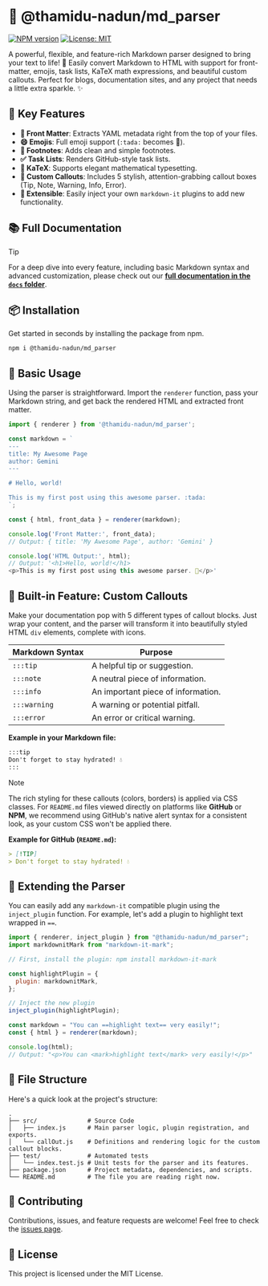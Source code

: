 # 📝 @thamidu-nadun/md_parser

[![NPM version](https://img.shields.io/npm/v/@thamidu-nadun/md_parser.svg)](https://www.npmjs.com/package/@thamidu-nadun/md_parser)
[![License: MIT](https://img.shields.io/badge/License-MIT-yellow.svg)](https://opensource.org/licenses/MIT)

A powerful, flexible, and feature-rich Markdown parser designed to bring your text to life! 🚀 Easily convert Markdown to HTML with support for front-matter, emojis, task lists, KaTeX math expressions, and beautiful custom callouts. Perfect for blogs, documentation sites, and any project that needs a little extra sparkle. ✨

## 🌟 Key Features

- **📝 Front Matter**: Extracts YAML metadata right from the top of your files.
- **😄 Emojis**: Full emoji support (`:tada:` becomes 🎉).
- **🦶 Footnotes**: Adds clean and simple footnotes.
- **✅ Task Lists**: Renders GitHub-style task lists.
- **🧮 KaTeX**: Supports elegant mathematical typesetting.
- **🎨 Custom Callouts**: Includes 5 stylish, attention-grabbing callout boxes (Tip, Note, Warning, Info, Error).
- **🔌 Extensible**: Easily inject your own `markdown-it` plugins to add new functionality.

## 📚 Full Documentation

> [!TIP]
> For a deep dive into every feature, including basic Markdown syntax and advanced customization, please check out our **[full documentation in the `docs` folder](./docs)**.

## 📦 Installation

Get started in seconds by installing the package from npm.

```bash
npm i @thamidu-nadun/md_parser
```

## 📖 Basic Usage

Using the parser is straightforward. Import the `renderer` function, pass your Markdown string, and get back the rendered HTML and extracted front matter.

```javascript
import { renderer } from '@thamidu-nadun/md_parser';

const markdown = `
---
title: My Awesome Page
author: Gemini
---

# Hello, world!

This is my first post using this awesome parser. :tada:
`;

const { html, front_data } = renderer(markdown);

console.log('Front Matter:', front_data);
// Output: { title: 'My Awesome Page', author: 'Gemini' }

console.log('HTML Output:', html);
// Output: '<h1>Hello, world!</h1>
<p>This is my first post using this awesome parser. 🎉</p>'
```

## 🎨 Built-in Feature: Custom Callouts

Make your documentation pop with 5 different types of callout blocks. Just wrap your content, and the parser will transform it into beautifully styled HTML `div` elements, complete with icons.

| Markdown Syntax | Purpose                            |
| --------------- | ---------------------------------- |
| `:::tip`        | A helpful tip or suggestion.       |
| `:::note`       | A neutral piece of information.    |
| `:::info`       | An important piece of information. |
| `:::warning`    | A warning or potential pitfall.    |
| `:::error`      | An error or critical warning.      |

**Example in your Markdown file:**

```markdown
:::tip
Don't forget to stay hydrated! 💧
:::
```

> [!NOTE]
> The rich styling for these callouts (colors, borders) is applied via CSS classes. For `README.md` files viewed directly on platforms like **GitHub** or **NPM**, we recommend using GitHub's native alert syntax for a consistent look, as your custom CSS won't be applied there.

**Example for GitHub (`README.md`):**

```markdown
> [!TIP]
> Don't forget to stay hydrated! 💧
```

## 🔌 Extending the Parser

You can easily add any `markdown-it` compatible plugin using the `inject_plugin` function. For example, let's add a plugin to highlight text wrapped in `==`.

```javascript
import { renderer, inject_plugin } from "@thamidu-nadun/md_parser";
import markdownitMark from "markdown-it-mark";

// First, install the plugin: npm install markdown-it-mark

const highlightPlugin = {
  plugin: markdownitMark,
};

// Inject the new plugin
inject_plugin(highlightPlugin);

const markdown = "You can ==highlight text== very easily!";
const { html } = renderer(markdown);

console.log(html);
// Output: "<p>You can <mark>highlight text</mark> very easily!</p>"
```

## 📂 File Structure

Here's a quick look at the project's structure:

```
.
├── src/              # Source Code
│   ├── index.js      # Main parser logic, plugin registration, and exports.
│   └── callOut.js    # Definitions and rendering logic for the custom callout blocks.
├── test/             # Automated tests
│   └── index.test.js # Unit tests for the parser and its features.
├── package.json      # Project metadata, dependencies, and scripts.
└── README.md         # The file you are reading right now.
```

## 🤝 Contributing

Contributions, issues, and feature requests are welcome! Feel free to check the [issues page](https://github.com/thamidu-nadun/md_parser/issues).

## 📝 License

This project is licensed under the MIT License.
